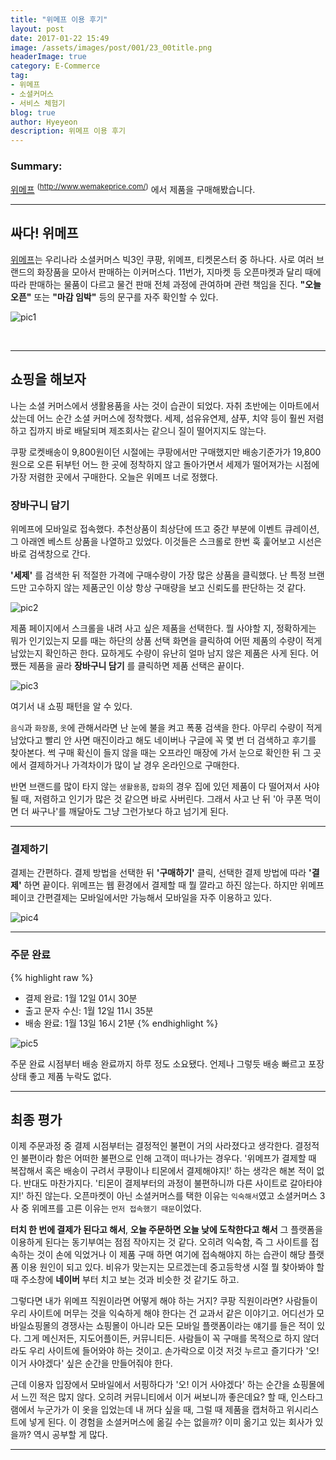 ```yaml
---
title: "위메프 이용 후기"
layout: post
date: 2017-01-22 15:49
image: /assets/images/post/001/23_00title.png
headerImage: true
category: E-Commerce
tag:
- 위메프
- 소셜커머스
- 서비스 체험기
blog: true
author: Hyeyeon
description: 위메프 이용 후기
---
```


### Summary:

[위메프](http://www.wemakeprice.com/) <sup>(http://www.wemakeprice.com/)</sup> 에서 제품을 구매해봤습니다.

---



## 싸다! 위메프

[위메프](http://www.wemakeprice.com/)는 우리나라 소셜커머스 빅3인 쿠팡, 위메프, 티켓몬스터 중 하나다. 사로 여러 브랜드의 화장품을 모아서 판매하는 이커머스다. 11번가, 지마켓 등 오픈마켓과 달리 때에 따라 판매하는 물품이 다르고 물건 판매 전체 과정에 관여하며 관련 책임을 진다. **"오늘 오픈"** 또는 **"마감 임박"** 등의 문구를 자주 확인할 수 있다.

![pic1](/assets/images/post/001/23_01.png)


<br>

---

## 쇼핑을 해보자

나는 소셜 커머스에서 생활용품을 사는 것이 습관이 되었다. 자취 초반에는 이마트에서 샀는데 어느 순간 소셜 커머스에 정착했다. 세제, 섬유유연제, 샴푸, 치약 등이 훨씬 저렴하고 집까지 바로 배달되며 제조회사는 같으니 질이 떨어지지도 않는다.

쿠팡 로켓배송이 9,800원이던 시절에는 쿠팡에서만 구매했지만 배송기준가가 19,800원으로 오른 뒤부턴 어느 한 곳에 정착하지 않고 돌아가면서 세제가 떨어져가는 시점에 가장 저렴한 곳에서 구매한다. 오늘은 위메프 너로 정했다.

### 장바구니 담기

위메프에 모바일로 접속했다. 추천상품이 최상단에 뜨고 중간 부분에 이벤트 큐레이션, 그 아래엔 베스트 상품을 나열하고 있었다. 이것들은 스크롤로 한번 훅 훑어보고 시선은 바로 검색창으로 간다.

**'세제'** 를 검색한 뒤 적절한 가격에 구매수량이 가장 많은 상품을 클릭했다. 난 특정 브랜드만 고수하지 않는 제품군인 이상 항상 구매량을 보고 신뢰도를 판단하는 것 같다.

![pic2](/assets/images/post/001/23_02.png)

제품 페이지에서 스크롤을 내려 사고 싶은 제품을 선택한다. 뭘 사야할 지, 정확하게는 뭐가 인기있는지 모를 때는 하단의 상품 선택 화면을 클릭하여 어떤 제품의 수량이 적게 남았는지 확인하곤 한다. 묘하게도 수량이 유난히 얼마 남지 않은 제품은 사게 된다. 어쨌든 제품을 골라 **장바구니 담기** 를 클릭하면 제품 선택은 끝이다.

![pic3](/assets/images/post/001/23_03.png)

여기서 내 쇼핑 패턴을 알 수 있다.

`음식`과 `화장품`, `옷`에 관해서라면 난 눈에 불을 켜고 폭풍 검색을 한다. 아무리 수량이 적게 남았다고 빨리 안 사면 매진이라고 해도 네이버나 구글에 꼭 몇 번 더 검색하고 후기를 찾아본다. 썩 구매 확신이 들지 않을 때는 오프라인 매장에 가서 눈으로 확인한 뒤 그 곳에서 결제하거나 가격차이가 많이 날 경우 온라인으로 구매한다.

반면 브랜드를 많이 타지 않는 `생활용품`, `잡화`의 경우 집에 있던 제품이 다 떨어져서 사야 될 때, 저렴하고 인기가 많은 것 같으면 바로 사버린다. 그래서 사고 난 뒤 '아 쿠폰 먹이면 더 싸구나'를 깨달아도 그냥 그런가보다 하고 넘기게 된다.

---

### 결제하기

결제는 간편하다. 결제 방법을 선택한 뒤 **'구매하기'** 클릭, 선택한 결제 방법에 따라 **'결제'** 하면 끝이다. 위메프는 웹 환경에서 결제할 때 뭘 깔라고 하진 않는다. 하지만 위메프 페이코 간편결제는 모바일에서만 가능해서 모바일을 자주 이용하고 있다.

![pic4](/assets/images/post/001/23_04.png)

---

### 주문 완료

{% highlight raw %}
* 결제 완료: 1월 12일 01시 30분
* 출고 문자 수신: 1월 12일 11시 35분
* 배송 완료: 1월 13일 16시 21분
{% endhighlight %}

![pic5](/assets/images/post/001/23_05.png)

주문 완료 시점부터 배송 완료까지 하루 정도 소요됐다. 언제나 그렇듯 배송 빠르고 포장상태 좋고 제품 누락도 없다.

---

## 최종 평가

이제 주문과정 중 결제 시점부터는 결정적인 불편이 거의 사라졌다고 생각한다. 결정적인 불편이라 함은 어떠한 불편으로 인해 고객이 떠나가는 경우다. '위메프가 결제할 때 복잡해서 혹은 배송이 구려서 쿠팡이나 티몬에서 결제해야지!' 하는 생각은 해본 적이 없다. 반대도 마찬가지다. '티몬이 결제부터의 과정이 불편하니까 다른 사이트로 갈아타야지!' 하진 않는다. 오픈마켓이 아닌 소셜커머스를 택한 이유는 `익숙해서`였고 소셜커머스 3사 중 위메프를 고른 이유는 `먼저 접속했기 때문`이었다.

**터치 한 번에 결제가 된다고 해서**, **오늘 주문하면 오늘 낮에 도착한다고 해서** 그 플랫폼을 이용하게 된다는 동기부여는 점점 작아지는 것 같다. 오히려 익숙함, 즉 그 사이트를 접속하는 것이 손에 익었거나 이 제품 구매 하면 여기에 접속해야지 하는 습관이 해당 플랫폼 이용 원인이 되고 있다. 비유가 맞는지는 모르겠는데 중고등학생 시절 뭘 찾아봐야 할 때 주소창에 **네이버** 부터 치고 보는 것과 비슷한 것 같기도 하고.

그렇다면 내가 위메프 직원이라면 어떻게 해야 하는 거지? 쿠팡 직원이라면? 사람들이 우리 사이트에 머무는 것을 익숙하게 해야 한다는 건 교과서 같은 이야기고. 어디선가 모바일쇼핑몰의 경쟁사는 쇼핑몰이 아니라 모든 모바일 플랫폼이라는 얘기를 들은 적이 있다. 그게 메신저든, 지도어플이든, 커뮤니티든. 사람들이 꼭 구매를 목적으로 하지 않더라도 우리 사이트에 들어와야 하는 것이고. 손가락으로 이것 저것 누르고 즐기다가 '오! 이거 사야겠다' 싶은 순간을 만들어줘야 한다.

근데 이용자 입장에서 모바일에서 서핑하다가 '오! 이거 사야겠다' 하는 순간을 쇼핑몰에서 느낀 적은 많지 않다. 오히려 커뮤니티에서 이거 써보니까 좋은데요? 할 때, 인스타그램에서 누군가가 이 옷을 입었는데 내 꺼다 싶을 때, 그럴 때 제품을 캡처하고 위시리스트에 넣게 된다. 이 경험을 소셜커머스에 옮길 수는 없을까? 이미 옮기고 있는 회사가 있을까? 역시 공부할 게 많다.

---
